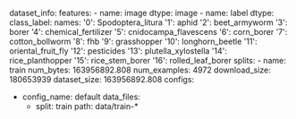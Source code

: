 dataset_info:
  features:
    - name: image
      dtype: image
    - name: label
      dtype:
        class_label:
          names:
            '0': Spodoptera_litura
            '1': aphid
            '2': beet_armyworm
            '3': borer
            '4': chemical_fertilizer
            '5': cnidocampa_flavescens
            '6': corn_borer
            '7': cotton_bollworm
            '8': fhb
            '9': grasshopper
            '10': longhorn_beetle
            '11': oriental_fruit_fly
            '12': pesticides
            '13': plutella_xylostella
            '14': rice_planthopper
            '15': rice_stem_borer
            '16': rolled_leaf_borer
  splits:
    - name: train
      num_bytes: 163956892.808
      num_examples: 4972
  download_size: 180653939
  dataset_size: 163956892.808
configs:
  - config_name: default
    data_files:
      - split: train
        path: data/train-*